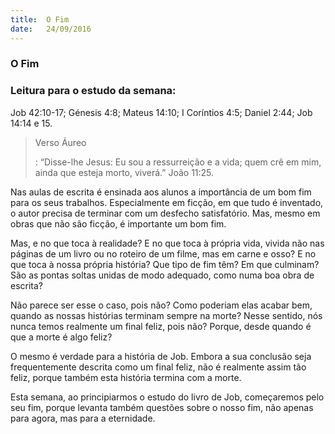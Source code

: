 ```yaml
---
title:  O Fim
date:   24/09/2016
---
```


### O Fim

### Leitura para o estudo da semana:
Job 42:10-17; Génesis 4:8; Mateus 14:10; I Coríntios 4:5; Daniel 2:44; Job 14:14 e 15.

> <p>Verso Áureo</p>:
> “Disse-lhe Jesus: Eu sou a ressurreição e a vida; quem crê em mim, ainda que esteja morto, viverá.” João 11:25.

Nas aulas de escrita é ensinada aos alunos a importância de um bom fim para os seus trabalhos. Especialmente em ficção, em que tudo é inventado, o autor precisa de terminar com um desfecho satisfatório. Mas, mesmo em obras que não são ficção, é importante um bom fim.

Mas, e no que toca à realidade? E no que toca à própria vida, vivida não nas páginas de um livro ou no roteiro de um filme, mas em carne e osso? E no que toca à nossa própria história? Que tipo de fim têm? Em que culminam? São as pontas soltas unidas de modo adequado, como numa boa obra de escrita?

Não parece ser esse o caso, pois não? Como poderiam elas acabar bem, quando as nossas histórias terminam sempre na morte? Nesse sentido, nós nunca temos realmente um final feliz, pois não? Porque, desde quando é que a morte é algo feliz?

O mesmo é verdade para a história de Job. Embora a sua conclusão seja frequentemente descrita como um final feliz, não é realmente assim tão feliz, porque também esta história termina com a morte.

Esta semana, ao principiarmos o estudo do livro de Job, começaremos pelo seu fim, porque levanta também questões sobre o nosso fim, não apenas para agora, mas para a eternidade.